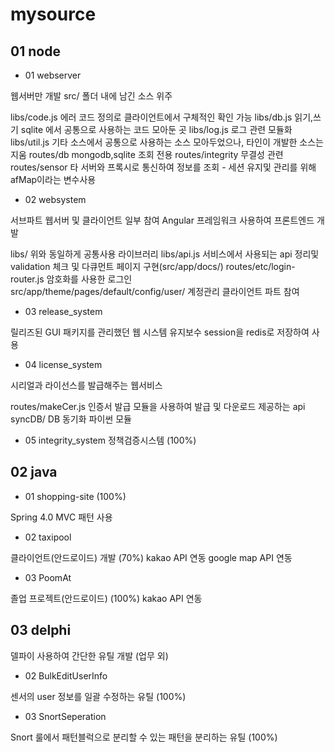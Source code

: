 # mysource


## 01 node

- 01 webserver

웹서버만 개발
src/         폴더 내에 남긴 소스 위주

libs/code.js     에러 코드 정의로 클라이언트에서 구체적인 확인 가능
libs/db.js       읽기,쓰기 sqlite 에서 공통으로 사용하는 코드 모아둔 곳
libs/log.js      로그 관련 모듈화
libs/util.js     기타 소스에서 공통으로 사용하는 소스 모아두었으나, 타인이 개발한 소스는 지움
routes/db        mongodb,sqlite 조회 전용
routes/integrity 무결성 관련
routes/sensor    타 서버와 프록시로 통신하여 정보를 조회 - 세션 유지및 관리를 위해 afMap이라는 변수사용

- 02 websystem 

서브파트 웹서버 및 클라이언트 일부 참여
Angular 프레임워크 사용하여 프론트엔드 개발

libs/                      위와 동일하게 공통사용 라이브러리
libs/api.js                서비스에서 사용되는 api 정리및 validation 체크 및 다큐먼트 페이지 구현(src/app/docs/) 
routes/etc/login-router.js 암호화를 사용한 로그인              
src/app/theme/pages/default/config/user/ 계정관리 클라이언트 파트 참여


- 03 release_system

릴리즈된 GUI 패키지를 관리했던 웹 시스템 유지보수
session을 redis로 저장하여 사용

- 04 license_system

시리얼과 라이선스를 발급해주는 웹서비스 

routes/makeCer.js           인증서 발급 모듈을 사용하여 발급 및 다운로드 제공하는 api
syncDB/                     DB 동기화 파이썬 모듈


- 05 integrity_system
정책검증시스템 (100%)

## 02 java

- 01 shopping-site (100%)

Spring 4.0 MVC 패턴 사용

- 02 taxipool

클라이언트(안드로이드) 개발 (70%)
kakao API 연동
google map API 연동

- 03 PoomAt

졸업 프로젝트(안드로이드) (100%)
kakao API 연동

## 03 delphi
델파이 사용하여 간단한 유틸 개발 (업무 외)

- 02 BulkEditUserInfo

센서의 user 정보를 일괄 수정하는 유틸 (100%)

- 03 SnortSeperation

Snort 룰에서 패턴블럭으로 분리할 수 있는 패턴을 분리하는 유틸 (100%)
